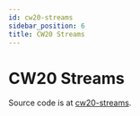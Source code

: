 ```yaml
---
id: cw20-streams
sidebar_position: 6
title: CW20 Streams
---
```


# CW20 Streams

Source code is at [cw20-streams](https://github.com/CosmWasm/cw-tokens/tree/main/contracts/cw20-streams).


